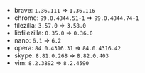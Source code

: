 - brave: `1.36.111` => `1.36.116`
- chrome: `99.0.4844.51-1` => `99.0.4844.74-1`
- filezilla: `3.57.0` => `3.58.0`
- libfilezilla: `0.35.0` => `0.36.0`
- nano: `6.1` => `6.2`
- opera: `84.0.4316.31` => `84.0.4316.42`
- skype: `8.81.0.268` => `8.82.0.403`
- vim: `8.2.3892` => `8.2.4590`
